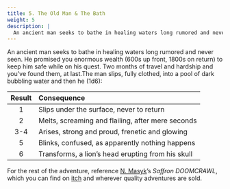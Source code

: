 ```yaml
---
title: 5. The Old Man & The Bath
weight: 5
description: |
  An ancient man seeks to bathe in healing waters long rumored and never seen. He promised you enormous wealth (600s up front, 1800s on return) to keep him safe while on his quest. Two months of travel and hardship and you’ve found them, at last.The man slips, fully clothed, into a pool of dark bubbling water...
---
```


An ancient man seeks to bathe in healing waters long rumored and never seen. He promised you enormous wealth (600s up front, 1800s on return) to keep him safe while on his quest. Two months of travel and hardship and you’ve found them, at last.The man slips, fully clothed, into a pool of dark bubbling water and then he (1d6):

| Result | Consequence                                       |
| :----: | :------------------------------------------------ |
|   1    | Slips under the surface, never to return          |
|   2    | Melts, screaming and flailing, after mere seconds |
|  3-4   | Arises, strong and proud, frenetic and glowing    |
|   5    | Blinks, confused, as apparently nothing happens   |
|   6    | Transforms, a lion’s head erupting from his skull |

For the rest of the adventure, reference [N. Masyk](https://twitter.com/monkeyspawgames)’s *Saffron DOOMCRAWL*, which you can find on [itch](https://monkeys-paw-games.itch.io/saffron) and wherever quality adventures are sold.
